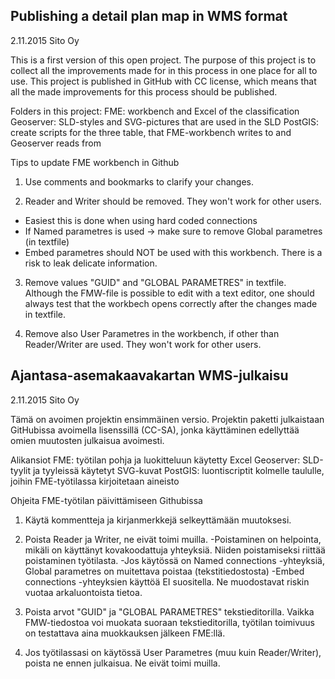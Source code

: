 ﻿Publishing a detail plan map in WMS format
------------------------------------------
2.11.2015 Sito Oy

This is a first version of this open project.
The purpose of this project is to collect all the improvements made for in this process in one place for all to use.
This project is published in GitHub with CC license, which means that all the made improvements for this process should be published.

Folders in this project:
FME: workbench and Excel of the classification
Geoserver: SLD-styles and SVG-pictures that are used in the SLD
PostGIS: create scripts for the three table, that FME-workbench writes to and Geoserver reads from


Tips to update FME workbench in Github

1) Use comments and bookmarks to clarify your changes.

2) Reader and Writer should be removed. They won't work for other users.
- Easiest this is done when using hard coded connections
- If Named parametres is used -> make sure to remove Global parametres (in textfile)
- Embed parametres should NOT be used with this workbench. There is a risk to leak delicate information.

3) Remove values "GUID" and "GLOBAL PARAMETRES" in textfile. Although the FMW-file is possible to edit with a text editor,
one should always test that the workbech opens correctly after the changes made in textfile.

4) Remove also User Parametres in the workbench, if other than Reader/Writer are used. They won't work for other users.


Ajantasa-asemakaavakartan WMS-julkaisu
--------------------------------------
2.11.2015 Sito Oy

Tämä on avoimen projektin ensimmäinen versio. Projektin paketti julkaistaan GitHubissa avoimella lisenssillä (CC-SA), 
jonka käyttäminen edellyttää omien muutosten julkaisua avoimesti.

Alikansiot
FME: työtilan pohja ja luokitteluun käytetty Excel
Geoserver: SLD-tyylit ja tyyleissä käytetyt SVG-kuvat
PostGIS: luontiscriptit kolmelle taululle, joihin FME-työtilassa kirjoitetaan aineisto


Ohjeita FME-työtilan päivittämiseen Githubissa

1) Käytä kommentteja ja kirjanmerkkejä selkeyttämään muutoksesi.

2) Poista Reader ja Writer, ne eivät toimi muilla.
-Poistaminen on helpointa, mikäli on käyttänyt kovakoodattuja yhteyksiä. Niiden poistamiseksi riittää poistaminen työtilasta.
-Jos käytössä on Named connections -yhteyksiä, Global parametres on muitettava poistaa (tekstitiedostosta)
-Embed connections -yhteyksien käyttöä EI suositella. Ne muodostavat riskin vuotaa arkaluontoista tietoa.

3) Poista arvot "GUID" ja "GLOBAL PARAMETRES" tekstieditorilla. Vaikka FMW-tiedostoa voi muokata suoraan tekstieditorilla, 
työtilan toimivuus on testattava aina muokkauksen jälkeen FME:llä.

4) Jos työtilassasi on käytössä User Parametres (muu kuin Reader/Writer), poista ne ennen julkaisua. Ne eivät toimi muilla.

